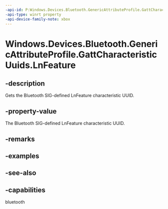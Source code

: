 ```yaml
---
-api-id: P:Windows.Devices.Bluetooth.GenericAttributeProfile.GattCharacteristicUuids.LnFeature
-api-type: winrt property
-api-device-family-note: xbox
---
```


<!-- Property syntax
public System.Guid LnFeature { get; }
-->

# Windows.Devices.Bluetooth.GenericAttributeProfile.GattCharacteristicUuids.LnFeature

## -description
Gets the Bluetooth SIG-defined LnFeature characteristic UUID.

## -property-value
The Bluetooth SIG-defined LnFeature characteristic UUID.

## -remarks

## -examples

## -see-also

## -capabilities
bluetooth
